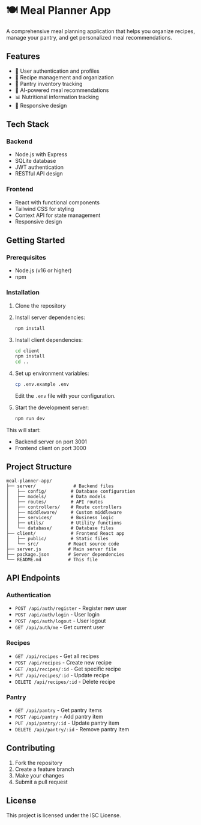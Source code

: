 
# 🍽️ Meal Planner App

A comprehensive meal planning application that helps you organize recipes, manage your pantry, and get personalized meal recommendations.

## Features

- 🔐 User authentication and profiles
- 📝 Recipe management and organization
- 🥫 Pantry inventory tracking
- 🤖 AI-powered meal recommendations
- 📊 Nutritional information tracking
- 📱 Responsive design

## Tech Stack

### Backend
- Node.js with Express
- SQLite database
- JWT authentication
- RESTful API design

### Frontend
- React with functional components
- Tailwind CSS for styling
- Context API for state management
- Responsive design

## Getting Started

### Prerequisites
- Node.js (v16 or higher)
- npm

### Installation

1. Clone the repository
2. Install server dependencies:
   ```bash
   npm install
   ```

3. Install client dependencies:
   ```bash
   cd client
   npm install
   cd ..
   ```

4. Set up environment variables:
   ```bash
   cp .env.example .env
   ```
   Edit the `.env` file with your configuration.

5. Start the development server:
   ```bash
   npm run dev
   ```

This will start:
- Backend server on port 3001
- Frontend client on port 3000

## Project Structure

```
meal-planner-app/
├── server/              # Backend files
│   ├── config/         # Database configuration
│   ├── models/         # Data models
│   ├── routes/         # API routes
│   ├── controllers/    # Route controllers
│   ├── middleware/     # Custom middleware
│   ├── services/       # Business logic
│   ├── utils/          # Utility functions
│   └── database/       # Database files
├── client/             # Frontend React app
│   ├── public/         # Static files
│   └── src/           # React source code
├── server.js          # Main server file
├── package.json       # Server dependencies
└── README.md          # This file
```

## API Endpoints

### Authentication
- `POST /api/auth/register` - Register new user
- `POST /api/auth/login` - User login
- `POST /api/auth/logout` - User logout
- `GET /api/auth/me` - Get current user

### Recipes
- `GET /api/recipes` - Get all recipes
- `POST /api/recipes` - Create new recipe
- `GET /api/recipes/:id` - Get specific recipe
- `PUT /api/recipes/:id` - Update recipe
- `DELETE /api/recipes/:id` - Delete recipe

### Pantry
- `GET /api/pantry` - Get pantry items
- `POST /api/pantry` - Add pantry item
- `PUT /api/pantry/:id` - Update pantry item
- `DELETE /api/pantry/:id` - Remove pantry item

## Contributing

1. Fork the repository
2. Create a feature branch
3. Make your changes
4. Submit a pull request

## License

This project is licensed under the ISC License.
